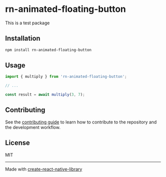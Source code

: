 # rn-animated-floating-button

This is a test package

## Installation

```sh
npm install rn-animated-floating-button
```

## Usage

```js
import { multiply } from 'rn-animated-floating-button';

// ...

const result = await multiply(3, 7);
```

## Contributing

See the [contributing guide](CONTRIBUTING.md) to learn how to contribute to the repository and the development workflow.

## License

MIT

---

Made with [create-react-native-library](https://github.com/callstack/react-native-builder-bob)
